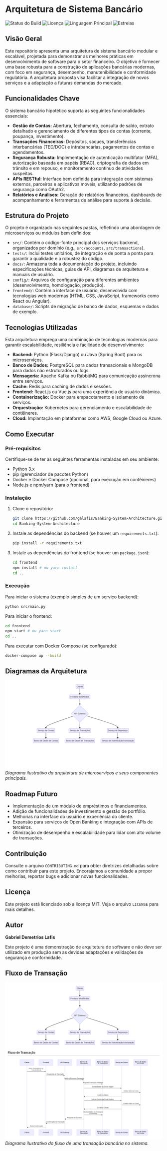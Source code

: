 # Arquitetura de Sistema Bancário

![Status do Build](https://img.shields.io/badge/build-passing-brightgreen)
![Licença](https://img.shields.io/badge/license-MIT-blue)
![Linguagem Principal](https://img.shields.io/github/languages/top/galafis/Banking-System-Architecture?color=blue)
![Estrelas](https://img.shields.io/github/stars/galafis/Banking-System-Architecture?style=social)

## Visão Geral

Este repositório apresenta uma arquitetura de sistema bancário modular e escalável, projetada para demonstrar as melhores práticas em desenvolvimento de software para o setor financeiro. O objetivo é fornecer uma base robusta para a construção de aplicações bancárias modernas, com foco em segurança, desempenho, manutenibilidade e conformidade regulatória. A arquitetura proposta visa facilitar a integração de novos serviços e a adaptação a futuras demandas do mercado.

## Funcionalidades Chave

O sistema bancário hipotético suporta as seguintes funcionalidades essenciais:

*   **Gestão de Contas:** Abertura, fechamento, consulta de saldo, extrato detalhado e gerenciamento de diferentes tipos de contas (corrente, poupança, investimento).
*   **Transações Financeiras:** Depósitos, saques, transferências interbancárias (TED/DOC) e intrabancárias, pagamentos de contas e agendamentos.
*   **Segurança Robusta:** Implementação de autenticação multifator (MFA), autorização baseada em papéis (RBAC), criptografia de dados em trânsito e em repouso, e monitoramento contínuo de atividades suspeitas.
*   **APIs RESTful:** Interface bem definida para integração com sistemas externos, parceiros e aplicativos móveis, utilizando padrões de segurança como OAuth2.
*   **Relatórios e Análises:** Geração de relatórios financeiros, dashboards de acompanhamento e ferramentas de análise para suporte à decisão.

## Estrutura do Projeto

O projeto é organizado nas seguintes pastas, refletindo uma abordagem de microserviços ou módulos bem definidos:

*   `src/`: Contém o código-fonte principal dos serviços backend, organizados por domínio (e.g., `src/accounts`, `src/transactions`).
*   `tests/`: Inclui testes unitários, de integração e de ponta a ponta para garantir a qualidade e a robustez do código.
*   `docs/`: Armazena toda a documentação do projeto, incluindo especificações técnicas, guias de API, diagramas de arquitetura e manuais de usuário.
*   `config/`: Arquivos de configuração para diferentes ambientes (desenvolvimento, homologação, produção).
*   `frontend/`: Contém a interface de usuário, desenvolvida com tecnologias web modernas (HTML, CSS, JavaScript, frameworks como React ou Angular).
*   `database/`: Scripts de migração de banco de dados, esquemas e dados de exemplo.

## Tecnologias Utilizadas

Esta arquitetura emprega uma combinação de tecnologias modernas para garantir escalabilidade, resiliência e facilidade de desenvolvimento:

*   **Backend:** Python (Flask/Django) ou Java (Spring Boot) para os microserviços.
*   **Banco de Dados:** PostgreSQL para dados transacionais e MongoDB para dados não estruturados ou logs.
*   **Mensageria:** Apache Kafka ou RabbitMQ para comunicação assíncrona entre serviços.
*   **Cache:** Redis para caching de dados e sessões.
*   **Frontend:** React.js ou Vue.js para uma experiência de usuário dinâmica.
*   **Containerização:** Docker para empacotamento e isolamento de serviços.
*   **Orquestração:** Kubernetes para gerenciamento e escalabilidade de contêineres.
*   **Cloud:** Implantação em plataformas como AWS, Google Cloud ou Azure.

## Como Executar

### Pré-requisitos

Certifique-se de ter as seguintes ferramentas instaladas em seu ambiente:

*   Python 3.x
*   pip (gerenciador de pacotes Python)
*   Docker e Docker Compose (opcional, para execução em contêineres)
*   Node.js e npm/yarn (para o frontend)

### Instalação

1.  Clone o repositório:
    ```bash
    git clone https://github.com/galafis/Banking-System-Architecture.git
    cd Banking-System-Architecture
    ```
2.  Instale as dependências do backend (se houver um `requirements.txt`):
    ```bash
    pip install -r requirements.txt
    ```
3.  Instale as dependências do frontend (se houver um `package.json`):
    ```bash
    cd frontend
    npm install # ou yarn install
    cd ..
    ```

### Execução

Para iniciar o sistema (exemplo simples de um serviço backend):

```bash
python src/main.py
```

Para iniciar o frontend:

```bash
cd frontend
npm start # ou yarn start
cd ..
```

Para executar com Docker Compose (se configurado):

```bash
docker-compose up --build
```

## Diagramas da Arquitetura

![Diagrama de Arquitetura](docs/architecture_diagram.png)
*Diagrama ilustrativo da arquitetura de microserviços e seus componentes principais.*

## Roadmap Futuro

*   Implementação de um módulo de empréstimos e financiamentos.
*   Adição de funcionalidades de investimento e gestão de portfólio.
*   Melhorias na interface do usuário e experiência do cliente.
*   Expansão para serviços de Open Banking e integração com APIs de terceiros.
*   Otimização de desempenho e escalabilidade para lidar com alto volume de transações.

## Contribuição

Consulte o arquivo `CONTRIBUTING.md` para obter diretrizes detalhadas sobre como contribuir para este projeto. Encorajamos a comunidade a propor melhorias, reportar bugs e adicionar novas funcionalidades.

## Licença

Este projeto está licenciado sob a licença MIT. Veja o arquivo `LICENSE` para mais detalhes.

## Autor

**Gabriel Demetrios Lafis**

Este projeto é uma demonstração de arquitetura de software e não deve ser utilizado em produção sem as devidas adaptações e validações de segurança e conformidade.


## Fluxo de Transação

![Fluxo de Transação](docs/architecture_diagram_rendered.png)
*Diagrama ilustrativo do fluxo de uma transação bancária no sistema.*

